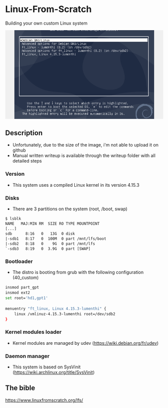 # Linux-From-Scratch
Building your own custom Linux system

![lfs](demo.gif)

## Description
- Unfortunately, due to the size of the image, i'm not able to upload it on github
- Manual written writeup is available through the writeup folder with all detailed steps
### Version
- This system uses a compiled Linux kernel in its version 4.15.3
### Disks
- There are 3 partitions on the system (root, /boot, swap)
```
$ lsblk
NAME   MAJ:MIN RM  SIZE RO TYPE MOUNTPOINT
[...]
sdb      8:16   0   13G  0 disk 
|-sdb1   8:17   0  100M  0 part /mnt/lfs/boot
|-sdb2   8:18   0    9G  0 part /mnt/lfs
`-sdb3   8:19   0  3.9G  0 part [SWAP]
```
### Bootloader
- The distro is booting from grub with the following configuration (40_custom)
```bash
insmod part_gpt
insmod ext2
set root='hd1,gpt1'

menuentry "ft_linux, Linux 4.15.3-lumenthi" {
	linux /vmlinuz-4.15.3-lumenthi root=/dev/sdb2
}
```
### Kernel modules loader
- Kernel modules are managed by udev (https://wiki.debian.org/fr/udev)

### Daemon manager
- This system is based on SysVinit (https://wiki.archlinux.org/title/SysVinit)

## The bible
https://www.linuxfromscratch.org/lfs/
